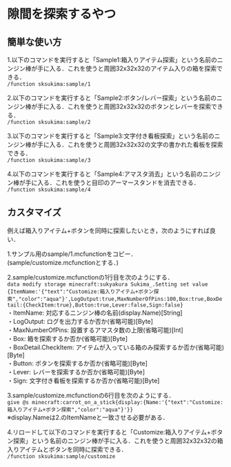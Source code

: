 # 隙間を探索するやつ
## 簡単な使い方
1.以下のコマンドを実行すると「Sample1:箱入りアイテム探索」という名前のニンジン棒が手に入る．これを使うと周囲32x32x32のアイテム入りの箱を探索できる．<br>
`/function sksukima:sample/1`

2.以下のコマンドを実行すると「Sample2:ボタン/レバー探索」という名前のニンジン棒が手に入る．これを使うと周囲32x32x32のボタンとレバーを探索できる．<br>
`/function sksukima:sample/2`

3.以下のコマンドを実行すると「Sample3:文字付き看板探索」という名前のニンジン棒が手に入る．これを使うと周囲32x32x32の文字の書かれた看板を探索できる．<br>
`/function sksukima:sample/3`

4.以下のコマンドを実行すると「Sample4:アマスタ消去」という名前のニンジン棒が手に入る．これを使うと目印のアーマースタンドを消去できる．<br>
`/function sksukima:sample/4`

## カスタマイズ
例えば箱入りアイテム+ボタンを同時に探索したいとき，次のようにすれば良い．

1.サンプル用のsample/1.mcfunctionをコピー．(sample/customize.mcfunctionとする．)<br>

2.sample/customize.mcfunctionの1行目を次のようにする．<br>
`data modify storage minecraft:sukyakura Sukima_.Setting set value {ItemName:'{"text":"Customize:箱入りアイテム+ボタン探索","color":"aqua"}',LogOutput:true,MaxNumberOfPins:100,Box:true,BoxDetail:{CheckItem:true},Button:true,Lever:false,Sign:false}`<br>
・ItemName: 対応するニンジン棒の名前(display.Name)[String]<br>
・LogOutput: ログを出力するか否か(省略可能)[Byte]<br>
・MaxNumberOfPins: 設置するアマスタ数の上限(省略可能)[Int]<br>
・Box: 箱を探索するか否か(省略可能)[Byte]<br>
・BoxDetail.CheckItem: アイテムが入っている箱のみ探索するか否か(省略可能)[Byte]<br>
・Button: ボタンを探索するか否か(省略可能)[Byte]<br>
・Lever: レバーを探索するか否か(省略可能)[Byte]<br>
・Sign: 文字付き看板を探索するか否か(省略可能)[Byte]<br>

3.sample/customize.mcfunctionの6行目を次のようにする．<br>
`give @s minecraft:carrot_on_a_stick{display:{Name:'{"text":"Customize:箱入りアイテム+ボタン探索","color":"aqua"}'}}`<br>
※display.Nameは2.のItemNameと一致させる必要がある．

4.リロードして以下のコマンドを実行すると「Customize:箱入りアイテム+ボタン探索」という名前のニンジン棒が手に入る．これを使うと周囲32x32x32の箱入りアイテムとボタンを同時に探索できる．<br>
`/function sksukima:sample/customize`

